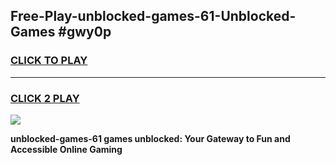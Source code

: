 
## Free-Play-unblocked-games-61-Unblocked-Games #gwy0p
<h3>
<a href="https://news.freeplayer.one?title=unblocked-games-61&ref=8M">CLICK TO PLAY</a></h3>
<hr>

<h3>
<a href="https://news.freeplayer.one?title=unblocked-games-61&ref=8M">CLICK 2 PLAY</a>
  
</h3>

<a href="https://news.freeplayer.one?title=unblocked-games-61&ref=8M"><img src="https://clearcache.store/games.png"></a>


**unblocked-games-61 games unblocked: Your Gateway to Fun and Accessible Online Gaming**
